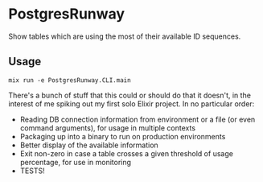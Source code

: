 # PostgresRunway

Show tables which are using the most of their available ID sequences.

## Usage

```
mix run -e PostgresRunway.CLI.main
```

There's a bunch of stuff that this could or should do that it doesn't, in the interest of me spiking out my first solo Elixir project. In no particular order:

* Reading DB connection information from environment or a file (or even command arguments), for usage in multiple contexts
* Packaging up into a binary to run on production environments
* Better display of the available information
* Exit non-zero in case a table crosses a given threshold of usage percentage, for use in monitoring
* TESTS!

